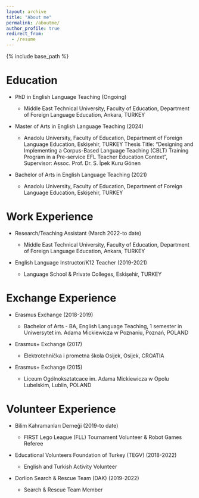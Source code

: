 ```yaml
---
layout: archive
title: "About me"
permalink: /aboutme/
author_profile: true
redirect_from:
  - /resume
---
```


{% include base_path %}

Education
======
* PhD in English Language Teaching (Ongoing)
  * Middle East Technical University, Faculty of Education, Department of Foreign Language Education, Ankara, TURKEY

* Master of Arts in English Language Teaching (2024)
  * Anadolu University, Faculty of Education, Department of Foreign Language Education, Eskişehir, TURKEY
    Thesis Title: “Designing and Implementing a Corpus-Based Language Teaching (CBLT) Training Program in a Pre-service EFL Teacher Education Context”, Supervisor: Assoc. Prof. Dr. S. İpek Kuru Gönen
  
* Bachelor of Arts in English Language Teaching (2021)
  * Anadolu University, Faculty of Education, Department of Foreign Language Education, Eskişehir, TURKEY


Work Experience
======
* Research/Teaching Assistant (March 2022-to date)
  * Middle East Technical University, Faculty of Education, Department of Foreign Language Education, Ankara, TURKEY
    
* English Language Instructor/K12 Teacher (2019-2021)
  * Language School & Private Colleges, Eskişehir, TURKEY


Exchange Experience
======
* Erasmus Exchange (2018-2019)
  * Bachelor of Arts - BA, English Language Teaching, 1 semester in Uniwersytet im. Adama Mickiewicza w Poznaniu, Poznań, POLAND

* Erasmus+ Exchange (2017)
  * Elektrotehnička i prometna škola Osijek, Osijek, CROATIA
    
* Erasmus+ Exchange (2015)
  * Liceum Ogólnoksztatcace im. Adama Mickiewicza w Opolu Lubelskim, Lublin, POLAND
  

Volunteer Experience
======
* Bilim Kahramanları Derneği (2019-to date)
  * FIRST Lego League (FLL) Tournament Volunteer & Robot Games Referee 

* Educational Volunteers Foundation of Turkey (TEGV) (2018-2022)
  * English and Turkish Activity Volunteer
    
* Dorlion Search & Rescue Team (DAK) (2019-2022)
  * Search & Rescue Team Member
